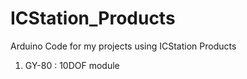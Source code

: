 # ICStation_Products
Arduino Code for my projects using ICStation Products

1. GY-80 : 10DOF module
